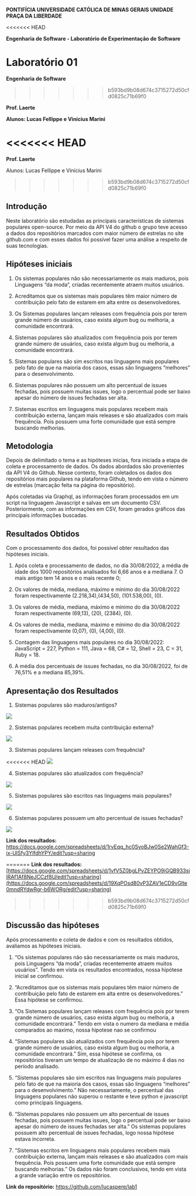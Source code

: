 
**PONTIFÍCIA UNIVERSIDADE CATÓLICA DE MINAS GERAIS UNIDADE PRAÇA DA LIBERDADE**

  

<<<<<<< HEAD
  

**Engenharia de Software - Laboratório de Experimentação de Software**

  

  

**Laboratório 01**
=======
**Engenharia de Software**
>>>>>>> b593bd9b08d674c3715272d50cfd0825c71b69f0

  

  

**Prof. Laerte**

  

  

**Alunos: Lucas Fellippe e Vinícius Marini**

  

<<<<<<< HEAD
=======
**Prof. Laerte**

  
  

Alunos: Lucas Fellippe e Vinícius Marini

  
>>>>>>> b593bd9b08d674c3715272d50cfd0825c71b69f0
  

## Introdução

  

  

Neste laboratório são estudadas as principais características de sistemas populares open-source. Por meio da API V4 do github o grupo teve acesso a dados dos repositórios marcados com maior número de estrelas no site github.com e com esses dados foi possível fazer uma análise a respeito de suas tecnologias.

  

  

## Hipóteses iniciais

  

  

1. Os sistemas populares não são necessariamente os mais maduros, pois Linguagens “da moda”, criadas recentemente atraem muitos usuários.

  

2. Acreditamos que os sistemas mais populares têm maior número de contribuição pelo fato de estarem em alta entre os desenvolvedores.

  

3. Os Sistemas populares lançam releases com frequência pois por terem grande número de usuários, caso exista algum bug ou melhoria, a comunidade encontrará.

  

4. Sistemas populares são atualizados com frequência pois por terem grande número de usuários, caso exista algum bug ou melhoria, a comunidade encontrará.

  

5. Sistemas populares são sim escritos nas linguagens mais populares pelo fato de que na maioria dos casos, essas são linguagens “melhores” para o desenvolvimento.

  

6. Sistemas populares não possuem um alto percentual de issues fechadas, pois possuem muitas issues, logo o percentual pode ser baixo apesar do número de issues fechadas ser alta.

  

7. Sistemas escritos em linguagens mais populares recebem mais contribuição externa, lançam mais releases e são atualizados com mais frequência. Pois possuem uma forte comunidade que está sempre buscando melhorias.

  

  

## Metodologia

  

  

Depois de delimitado o tema e as hipóteses inicias, fora iniciada a etapa de coleta e processamento de dados. Os dados abordados são provenientes da API V4 do Github. Nesse contexto, foram coletados os dados dos repositórios mais populares na plataforma Github, tendo em vista o número de estrelas (marcação feita na página do repositório).

  

  

Após coletadas via Graphql, as informações foram processados em um script na linguagem Javascript e salvas em um documento CSV. Posteriormente, com as informações em CSV, foram gerados gráficos das principais informações buscadas.

  

  

## Resultados Obtidos

  

  

Com o processamento dos dados, foi possível obter resultados das hipóteses iniciais.

  

  

1. Após coleta e processamento de dados, no dia 30/08/2022, a média de idade dos 1000 repositórios analisados foi 6,66 anos e a mediana 7. O mais antigo tem 14 anos e o mais recente 0;

  

2. Os valores de média, mediana, máximo e mínimo do dia 30/08/2022 foram respectivamente (2.218,34),(434,50), (101.538,00), (0).

  

3. Os valores de média, mediana, máximo e mínimo do dia 30/08/2022 foram respectivamente (69,13), (20), (2384), (0).

  

4. Os valores de média, mediana, máximo e mínimo do dia 30/08/2022 foram respectivamente (0,07), (0), (4,00), (0).

  

5. Contagem das linguagens mais populares no dia 30/08/2022: JavaScript = 227, Python = 111, Java = 68, C# = 12, Shell = 23, C = 31, Ruby = 18.

  

6. A média dos percentuais de issues fechadas, no dia 30/08/2022, foi de 76,51% e a mediana 85,39%.

  

## Apresentação dos Resultados

  

  

1. Sistemas populares são maduros/antigos?

  

  

![](https://lh6.googleusercontent.com/ftuu1rOZWvyr1fZ6YKpjm1hqt4F1q9SJuhhuyv5okX7O1PoRvEw8yTEHnLnuHJO5I-Ko3F8jcj4iJ7fLZQMKDf1lA-L2VcCCqCZCOSXkmavXIwrdV6_5I0GDW2TdpGazIV1fVHMf4fkoBkXKtAYlFTU)

  

2. Sistemas populares recebem muita contribuição externa?

![](https://lh6.googleusercontent.com/KrCYO70J4nt81pnARlU5x-G63WzaLRIgr75i1dKlU8svcL3rQCTrpmt1YoJdGMD13BeoJ8gsZ5modXc3U8WOiw5puU8028Isg86QSIwYXxrUgLXI-3EtKYp8eUKMfuhVd49U1Ki-uxMc51VfdmzoqnI)

  

3. Sistemas populares lançam releases com frequência?

<<<<<<< HEAD
![](https://lh5.googleusercontent.com/Uz5eZKFJ-Tmg_4KaUvffzjI5Pq-WIkHpXHweyJMPIS-4a0O1cB3sx_-yNO9_I77JXxOOcww71nPWljrv8vm9jq-0XlUNXT8tadZ6KkIjY_N-EBhP2GihQmNQNLykzEzRC7uZ0vY3QAjU1WWH0fT2dIA)

4. Sistemas populares são atualizados com frequência?

![](https://lh4.googleusercontent.com/G5lA2wgXW1lMvieoUFfkfeeNgLtv4ZJxGs8TC9U3546du_ImqIDIs_JiN7vZkAWjMdgUfbUADPey6vpNnm5wlOmuTo2icXlwBGKIkKk4OfcTYl_oZuE6Ka9OUYAG4f0kSCE-Deqn1wzec6G4RXoClXc)

  

5. Sistemas populares são escritos nas linguagens mais populares?

![](https://lh4.googleusercontent.com/ahdDBZXx_aNljdwRIr7BBplcI10lSHhP-bw8n9UYnxjBf1yepwogg24LrPI6_SyMOmxXGQ9YWCYXH7xoInsHACxPLr8aL1rIHYXKFyYtrLKtLuWADKayYSVWG5NOSQqn96rAYHiI0_Y2LlSC2WwWA4E)

  

6. Sistemas populares possuem um alto percentual de issues fechadas?

  

![](https://lh6.googleusercontent.com/BMsjWywh84MqWffbabC2bPErjr9Vb760NJptApD4Dw5vl2uyyPE_fvndOWftJJDwyooLXA31KlwidSRyd8nKu3XkEa2cMitIXw_i3LtsR5dBSJbLSMHQZtwacnZXAHLc60YGNRWpNuT1kzPWuAQbLNr5BwETaPoT1ndK1tpWZJrilKnWHuB5exqdHg)

  

**Link dos resultados:** https://docs.google.com/spreadsheets/d/1rvEqq_hc0SyoBJw0Se2WahGf3-ix-UISfy3YlfdhYPY/edit?usp=sharing

  
=======
**Link dos resultados:** [https://docs.google.com/spreadsheets/d/1vfV5Z0bgLPvZEYPO9iGQB933sjlRAf1Af8NeJCCzf8U/edit?usp=sharing](https://docs.google.com/spreadsheets/d/19XqPOsd80vP3ZAV1eCD9vGlte0mndRYdwRgr-b6WORg/edit?usp=sharing)
>>>>>>> b593bd9b08d674c3715272d50cfd0825c71b69f0

  

## Discussão das hipóteses

  

  

Após processamento e coleta de dados e com os resultados obtidos, avaliamos as hipóteses iniciais.

  

  

1. “Os sistemas populares não são necessariamente os mais maduros, pois Linguagens “da moda”, criadas recentemente atraem muitos usuários”. Tendo em vista os resultados encontrados, nossa hipótese inicial se confirmou.

  

  

2. “Acreditamos que os sistemas mais populares têm maior número de contribuição pelo fato de estarem em alta entre os desenvolvedores.” Essa hipótese se confirmou. 

  

  

3. “Os Sistemas populares lançam releases com frequência pois por terem grande número de usuários, caso exista algum bug ou melhoria, a comunidade encontrará.” Tendo em vista o numero da mediana e média comparados ao maximo, nossa hipotese nao se confirmou 

  

  

4. “Sistemas populares são atualizados com frequência pois por terem grande número de usuários, caso exista algum bug ou melhoria, a comunidade encontrará.” Sim, essa hipótese se confirma, os repositórios tiveram um tempo de atualização de no máximo 4 dias no período analisado.

  

  

5. “Sistemas populares são sim escritos nas linguagens mais populares pelo fato de que na maioria dos casos, essas são linguagens “melhores” para o desenvolvimento.” Não necessariamente, o percentual das linguagens populares não superou o restante e teve python e javascript como principais linguagens.

  

  

6. “Sistemas populares não possuem um alto percentual de issues fechadas, pois possuem muitas issues, logo o percentual pode ser baixo apesar do número de issues fechadas ser alta.” Os sistemas populares possuem alto percentual de issues fechadas, logo nossa hipótese estava incorreta.

  

  

7. “Sistemas escritos em linguagens mais populares recebem mais contribuição externa, lançam mais releases e são atualizados com mais frequência. Pois possuem uma forte comunidade que está sempre buscando melhorias.” Os dados não foram conclusivos, tendo em vista a grande variação entre os repositórios.

  

  

**Link do repositório:** https://github.com/lucaspere/lab1
